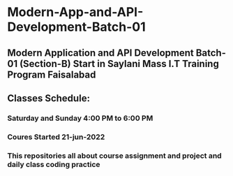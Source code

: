 # Modern-App-and-API-Development-Batch-01
## Modern Application and API Development Batch-01 (Section-B) Start in Saylani Mass I.T Training Program Faisalabad
## Classes Schedule:
### Saturday and Sunday 4:00 PM to 6:00 PM
### Coures Started 21-jun-2022
### This repositories all about course assignment and project and daily class coding practice 
